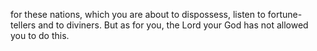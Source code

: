 for these nations, which you are about to dispossess, listen to fortune-tellers and to diviners. But as for you, the Lord your God has not allowed you to do this.
